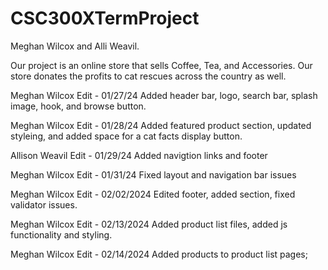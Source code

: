 # CSC300XTermProject
Meghan Wilcox and Alli Weavil.

Our project is an online store that sells Coffee, Tea, and Accessories. Our store donates the profits to cat rescues across the country as well. 

Meghan Wilcox Edit - 01/27/24
Added header bar, logo, search bar, splash image, hook, and browse button. 

Meghan Wilcox Edit - 01/28/24
Added featured product section, updated styleing, and added space for a cat facts display button. 

Allison Weavil Edit - 01/29/24
Added navigtion links and footer

Meghan Wilcox Edit - 01/31/24
Fixed layout and navigation bar issues 

Meghan Wilcox Edit - 02/02/2024
Edited footer, added section, fixed validator issues.

Meghan Wilcox Edit - 02/13/2024
Added product list files, added js functionality and styling.

Meghan Wilcox Edit - 02/14/2024
Added products to product list pages;
